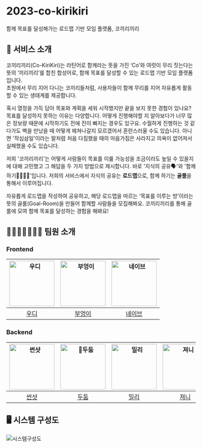 # 2023-co-kirikiri
함께 목표를 달성해가는 로드맵 기반 모임 플랫폼, 코끼리끼리

## 🐘 서비스 소개
코끼리끼리(Co-KiriKiri)는 라틴어로 함께라는 뜻을 가진 ‘Co’와 여럿이 무리 짓는다는 뜻의 ‘끼리끼리’를 합친 합성어로, 함께 목표를 달성할 수 있는 로드맵 기반 모임 플랫폼입니다. <br>
초원에서 무리 지어 다니는 코끼리들처럼, 사용자들이 함께 무리를 지어 자유롭게 활동할 수 있는 생태계를 제공합니다.

혹시 열정을 가득 담아 목표와 계획을 세워 시작했지만 끝을 보지 못한 경험이 있나요? <br>
목표를 달성하지 못하는 이유는 다양합니다. 어떻게 진행해야할 지 알아보다가 너무 많은 정보량 때문에 시작하기도 전에 진이 빠지는 경우도 있구요. 
수월하게 진행하는 것 같다가도 벽을 만났을 때 어떻게 헤쳐나갈지 모르겠어서 혼란스러울 수도 있습니다. 
아니면 '작심삼일'이라는 말처럼 처음 다짐했을 때의 마음가짐은 사라지고 의욕이 없어져서 실패했을 수도 있습니다.

저희 '코끼리끼리'는 어떻게 사람들이 목표를 이룰 가능성을 조금이라도 높일 수 있을지에 대해 고민했고 그 해답을 두 가지 방법으로 제시합니다.
바로 '지식의 공유🗣️'와 '함께 하기👨‍👩‍👧‍👦'입니다. 저희의 서비스에서 지식의 공유는 **로드맵**으로, 함께 하기는 **골룸**을 통해서 이루어집니다.

자유롭게 로드맵을 작성하여 공유하고, 해당 로드맵을 따르는 ‘목표를 이루는 방’이라는 뜻의 골룸(Goal-Room)을 만들어 함께할 사람들을 모집해봐요.
코끼리끼리를 통해 골룸에 모여 함께 목표를 달성하는 경험을 해봐요!

## 👨‍👩‍👦👨‍👩‍👧‍👦 팀원 소개
### Frontend
| <img src="https://avatars.githubusercontent.com/u/88191233?v=4" width="120" height="120" alt="우디"> | <img src="https://avatars.githubusercontent.com/u/81363031?v=4" width="120" height="120" alt="부엉이"> | <img src="https://avatars.githubusercontent.com/u/87578512?v=4" width="120" height="120" alt="네이브"> |
| :-----------------------------------------------------------------------------------: | :-------------------------------------------------------------------------------------: | :------------------------------------------------------------------------------------: |
|                         [우디](https://github.com/evencoding)                         |                            [부엉이](https://github.com/sh981013s)                            |                          [네이브](https://github.com/naveowo)                           |

### Backend
| <img src="https://avatars.githubusercontent.com/u/116645747?v=4" width="120" height="120" alt="썬샷"/> | <img src="https://avatars.githubusercontent.com/u/90854702?v=4" width="120" height="120" alt="두둠"/> | <img src="https://avatars.githubusercontent.com/u/39994337?v=4" width="120" height="120" alt="밀리"/> | <img src="https://avatars.githubusercontent.com/u/46810837?v=4" width="120" height="120" alt="져니"> |
| :--------------------------------------------------------------------------------------: | :--------------------------------------------------------------------------------------: | :--------------------------------------------------------------------------------------: | :-------------------------------------------------------------------------------------: |
|                       [썬샷](https://github.com/Ohjintaek)                        |                            [두둠](https://github.com/younghoondoodoom)                            |                            [밀리](https://github.com/miseongk)                            |                         [져니](https://github.com/cl8d)           |  

## 🖥️ 시스템 구성도
![시스템구성도](https://github.com/woowacourse-teams/2023-co-kirikiri/assets/39994337/17c171dd-689e-4555-affc-de9c9c9422d1)
